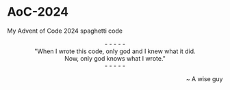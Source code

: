 # AoC-2024
My Advent of Code 2024 spaghetti code

<p align="center">
  - - - - -<br>
  "When I wrote this code, only god and I knew what it did.<br>
  Now, only god knows what I wrote."<br>
  - - - - -
</p>

<p align="right">~ A wise guy</p>
